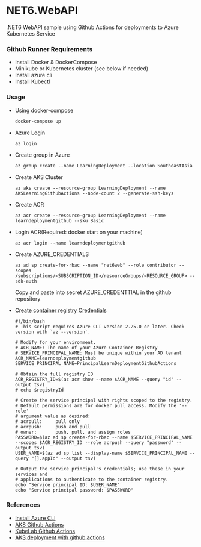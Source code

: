# NET6.WebAPI
.NET6 WebAPI sample using Github Actions for deployments to Azure Kubernetes Service

### Github Runner Requirements 
+ Install Docker & DockerCompose
+ Minikube or Kubernetes cluster (see below if needed)
+ Install azure cli
+ Install Kubectl

### Usage
+ Using docker-compose
    ```
    docker-compose up
    ```

+ Azure Login
    ```
    az login
    ```

+ Create group in Azure
    ```
    az group create --name LearningDeployment --location SoutheastAsia
    ```

+ Create AKS Cluster
    ```
    az aks create --resource-group LearningDeployment --name AKSLearningGithubActions --node-count 2 --generate-ssh-keys
    ```

+ Create ACR
    ```
    az acr create --resource-group LearningDeployment --name learndeploymentgithub --sku Basic
    ```

+ Login ACR(Required: docker start on your machine)
    ```
    az acr login --name learndeploymentgithub
    ```

+ Create AZURE_CREDENTIALS
    ```
    az ad sp create-for-rbac --name "net6web" --role contributor --scopes /subscriptions/<SUBSCRIPTION_ID>/resourceGroups/<RESOURCE_GROUP> --sdk-auth
    ```
    Copy and paste into secret AZURE_CREDENTTIAL in the github repository 


+ [Create container registry Credentials](https://docs.microsoft.com/en-us/azure/container-registry/container-registry-auth-service-principal)
    ```
    #!/bin/bash
    # This script requires Azure CLI version 2.25.0 or later. Check version with `az --version`.

    # Modify for your environment.
    # ACR_NAME: The name of your Azure Container Registry
    # SERVICE_PRINCIPAL_NAME: Must be unique within your AD tenant
    ACR_NAME=learndeploymentgithub
    SERVICE_PRINCIPAL_NAME=PrincipalLearnDeploymentGithubActions

    # Obtain the full registry ID
    ACR_REGISTRY_ID=$(az acr show --name $ACR_NAME --query "id" --output tsv)
    # echo $registryId

    # Create the service principal with rights scoped to the registry.
    # Default permissions are for docker pull access. Modify the '--role'
    # argument value as desired:
    # acrpull:     pull only
    # acrpush:     push and pull
    # owner:       push, pull, and assign roles
    PASSWORD=$(az ad sp create-for-rbac --name $SERVICE_PRINCIPAL_NAME --scopes $ACR_REGISTRY_ID --role acrpush --query "password" --output tsv)
    USER_NAME=$(az ad sp list --display-name $SERVICE_PRINCIPAL_NAME --query "[].appId" --output tsv)

    # Output the service principal's credentials; use these in your services and
    # applications to authenticate to the container registry.
    echo "Service principal ID: $USER_NAME"
    echo "Service principal password: $PASSWORD"
    ```

### References
+ [Install Azure CLI](https://docs.microsoft.com/en-us/cli/azure/install-azure-cli-macos)
+ [AKS Github Actions](https://docs.microsoft.com/en-us/azure/aks/kubernetes-action?tabs=userlevel)
+ [KubeLab Github Actions](https://azure.github.io/kube-labs/1-github-actions.html#_1-create-a-deployment-pipeline)
+ [AKS deployment with github actions](https://docs.microsoft.com/en-us/learn/modules/aks-deployment-pipeline-github-actions/)